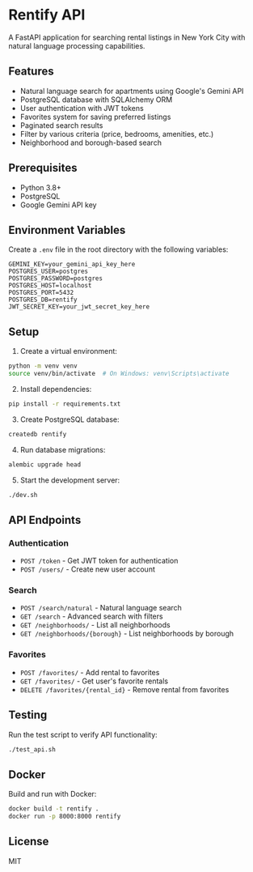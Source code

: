 # Rentify API

A FastAPI application for searching rental listings in New York City with natural language processing capabilities.

## Features

- Natural language search for apartments using Google's Gemini API
- PostgreSQL database with SQLAlchemy ORM
- User authentication with JWT tokens
- Favorites system for saving preferred listings
- Paginated search results
- Filter by various criteria (price, bedrooms, amenities, etc.)
- Neighborhood and borough-based search

## Prerequisites

- Python 3.8+
- PostgreSQL
- Google Gemini API key

## Environment Variables

Create a `.env` file in the root directory with the following variables:

```env
GEMINI_KEY=your_gemini_api_key_here
POSTGRES_USER=postgres
POSTGRES_PASSWORD=postgres
POSTGRES_HOST=localhost
POSTGRES_PORT=5432
POSTGRES_DB=rentify
JWT_SECRET_KEY=your_jwt_secret_key_here
```

## Setup

1. Create a virtual environment:

```bash
python -m venv venv
source venv/bin/activate  # On Windows: venv\Scripts\activate
```

2. Install dependencies:

```bash
pip install -r requirements.txt
```

3. Create PostgreSQL database:

```bash
createdb rentify
```

4. Run database migrations:

```bash
alembic upgrade head
```

5. Start the development server:

```bash
./dev.sh
```

## API Endpoints

### Authentication

- `POST /token` - Get JWT token for authentication
- `POST /users/` - Create new user account

### Search

- `POST /search/natural` - Natural language search
- `GET /search` - Advanced search with filters
- `GET /neighborhoods/` - List all neighborhoods
- `GET /neighborhoods/{borough}` - List neighborhoods by borough

### Favorites

- `POST /favorites/` - Add rental to favorites
- `GET /favorites/` - Get user's favorite rentals
- `DELETE /favorites/{rental_id}` - Remove rental from favorites

## Testing

Run the test script to verify API functionality:

```bash
./test_api.sh
```

## Docker

Build and run with Docker:

```bash
docker build -t rentify .
docker run -p 8000:8000 rentify
```

## License

MIT

